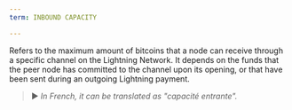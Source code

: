 ```yaml
---
term: INBOUND CAPACITY

---
```

Refers to the maximum amount of bitcoins that a node can receive through a specific channel on the Lightning Network. It depends on the funds that the peer node has committed to the channel upon its opening, or that have been sent during an outgoing Lightning payment.

> ► *In French, it can be translated as "capacité entrante".*